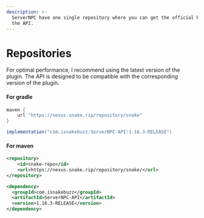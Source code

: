 ```yaml
---
description: >-
  ServerNPC have one single repository where you can get the official builds for
  the API.
---
```


# Repositories

For optimal performance, I recommend using the latest version of the plugin. The API is designed to be compatible with the corresponding version of the plugin.

#### For gradle

```gradle
maven {
    url "https://nexus.snake.rip/repository/snake"
}
```

```gradle
implementation("com.isnakebuzz:ServerNPC-API:1.16.3-RELEASE")
```

#### For maven

```xml
<repository>
    <id>snake-repo</id>
    <url>https://nexus.snake.rip/repository/snake/</url>
</repository>
```

```xml
<dependency>
  <groupId>com.isnakebuzz</groupId>
  <artifactId>ServerNPC-API</artifactId>
  <version>1.16.3-RELEASE</version>
</dependency>
```
